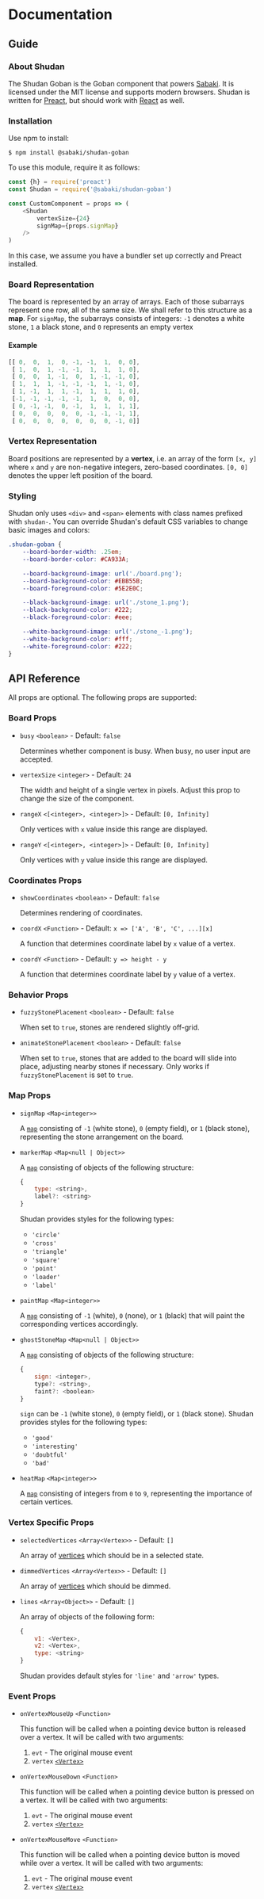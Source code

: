 # Documentation

## Guide

### About Shudan

The Shudan Goban is the Goban component that powers [Sabaki](https://sabaki.yichuanshen.de). It is licensed under the MIT license and supports modern browsers. Shudan is written for [Preact](https://preactjs.com/), but should work with [React](https://reactjs.org) as well.

### Installation

Use npm to install:

~~~
$ npm install @sabaki/shudan-goban
~~~

To use this module, require it as follows:

~~~js
const {h} = require('preact')
const Shudan = require('@sabaki/shudan-goban')

const CustomComponent = props => (
    <Shudan
        vertexSize={24}
        signMap={props.signMap}
    />
)
~~~

In this case, we assume you have a bundler set up correctly and Preact installed.

### Board Representation

The board is represented by an array of arrays. Each of those subarrays represent one row, all of the same size. We shall refer to this structure as a **map**. For `signMap`, the subarrays consists of integers: `-1` denotes a white stone, `1` a black stone, and `0` represents an empty vertex

#### Example

~~~js
[[ 0,  0,  1,  0, -1, -1,  1,  0, 0],
 [ 1,  0,  1, -1, -1,  1,  1,  1, 0],
 [ 0,  0,  1, -1,  0,  1, -1, -1, 0],
 [ 1,  1,  1, -1, -1, -1,  1, -1, 0],
 [ 1, -1,  1,  1, -1,  1,  1,  1, 0],
 [-1, -1, -1, -1, -1,  1,  0,  0, 0],
 [ 0, -1, -1,  0, -1,  1,  1,  1, 1],
 [ 0,  0,  0,  0,  0, -1, -1, -1, 1],
 [ 0,  0,  0,  0,  0,  0,  0, -1, 0]]
~~~

### Vertex Representation

Board positions are represented by a **vertex**, i.e. an array of the form `[x, y]` where `x` and `y` are non-negative integers, zero-based coordinates. `[0, 0]` denotes the upper left position of the board.

### Styling

Shudan only uses `<div>` and `<span>` elements with class names prefixed with `shudan-`. You can override Shudan's default CSS variables to change basic images and colors:

~~~css
.shudan-goban {
    --board-border-width: .25em;
    --board-border-color: #CA933A;

    --board-background-image: url('./board.png');
    --board-background-color: #EBB55B;
    --board-foreground-color: #5E2E0C;

    --black-background-image: url('./stone_1.png');
    --black-background-color: #222;
    --black-foreground-color: #eee;

    --white-background-image: url('./stone_-1.png');
    --white-background-color: #fff;
    --white-foreground-color: #222;
}
~~~

## API Reference

All props are optional. The following props are supported:

### Board Props

- `busy` `<boolean>` - Default: `false`

  Determines whether component is busy. When busy, no user input are accepted.

- `vertexSize` `<integer>` - Default: `24`

  The width and height of a single vertex in pixels. Adjust this prop to change the size of the component.

- `rangeX` `<[<integer>, <integer>]>` - Default: `[0, Infinity]`

  Only vertices with `x` value inside this range are displayed.

- `rangeY` `<[<integer>, <integer>]>` - Default: `[0, Infinity]`

  Only vertices with `y` value inside this range are displayed.

### Coordinates Props

- `showCoordinates` `<boolean>` - Default: `false`

  Determines rendering of coordinates.

- `coordX` `<Function>` - Default: `x => ['A', 'B', 'C', ...][x]`

  A function that determines coordinate label by `x` value of a vertex.

- `coordY` `<Function>` - Default: `y => height - y`

  A function that determines coordinate label by `y` value of a vertex.

### Behavior Props

- `fuzzyStonePlacement` `<boolean>` - Default: `false`

  When set to `true`, stones are rendered slightly off-grid.

- `animateStonePlacement` `<boolean>` - Default: `false`

  When set to `true`, stones that are added to the board will slide into place, adjusting nearby stones if necessary. Only works if `fuzzyStonePlacement` is set to `true`.

### Map Props

- `signMap` `<Map<integer>>`

  A [`map`](#board-representation) consisting of `-1` (white stone), `0` (empty field), or `1` (black stone), representing the stone arrangement on the board.

- `markerMap` `<Map<null | Object>>`

  A [`map`](#board-representation) consisting of objects of the following structure:

  ~~~js
  {
      type: <string>,
      label?: <string>
  }
  ~~~

  Shudan provides styles for the following types:

  - `'circle'`
  - `'cross'`
  - `'triangle'`
  - `'square'`
  - `'point'`
  - `'loader'`
  - `'label'`

- `paintMap` `<Map<integer>>`

  A [`map`](#board-representation) consisting of `-1` (white), `0` (none), or `1` (black) that will paint the corresponding vertices accordingly.

- `ghostStoneMap` `<Map<null | Object>>`

  A [`map`](#board-representation) consisting of objects of the following structure:

  ~~~js
  {
      sign: <integer>,
      type?: <string>,
      faint?: <boolean>
  }
  ~~~

  `sign` can be `-1` (white stone), `0` (empty field), or `1` (black stone). Shudan provides styles for the following types:

  - `'good'`
  - `'interesting'`
  - `'doubtful'`
  - `'bad'`

- `heatMap` `<Map<integer>>`

  A [`map`](#board-representation) consisting of integers from `0` to `9`, representing the importance of certain vertices.

### Vertex Specific Props

- `selectedVertices` `<Array<Vertex>>` - Default: `[]`

  An array of [vertices](#vertex-representation) which should be in a selected state.

- `dimmedVertices` `<Array<Vertex>>` - Default: `[]`

  An array of [vertices](#vertex-representation) which should be dimmed.

- `lines` `<Array<Object>>` - Default: `[]`

  An array of objects of the following form:

  ~~~js
  {
      v1: <Vertex>,
      v2: <Vertex>,
      type: <string>
  }
  ~~~

  Shudan provides default styles for `'line'` and `'arrow'` types.

### Event Props

- `onVertexMouseUp` `<Function>`

  This function will be called when a pointing device button is released over a vertex. It will be called with two arguments:

  1. `evt` - The original mouse event
  2. `vertex` [`<Vertex>`](#vertex-representation)

- `onVertexMouseDown` `<Function>`

  This function will be called when a pointing device button is pressed on a vertex. It will be called with two arguments:

  1. `evt` - The original mouse event
  2. `vertex` [`<Vertex>`](#vertex-representation)

- `onVertexMouseMove` `<Function>`

  This function will be called when a pointing device button is moved while over a vertex. It will be called with two arguments:

  1. `evt` - The original mouse event
  2. `vertex` [`<Vertex>`](#vertex-representation)
